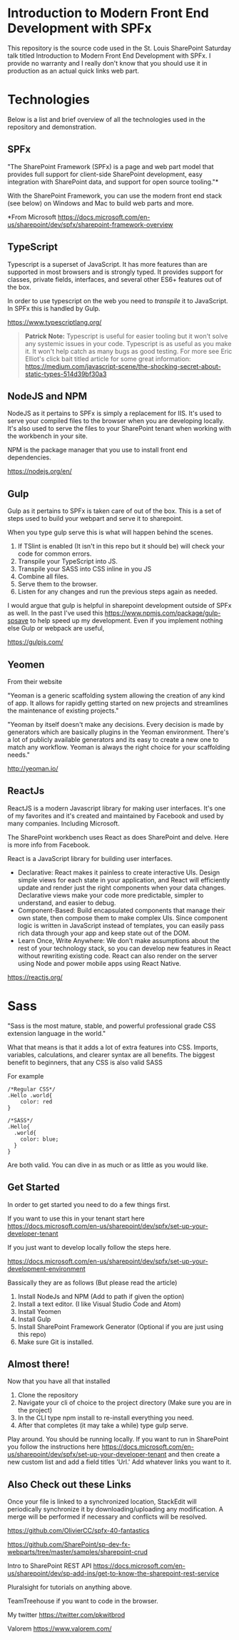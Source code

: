 # Introduction to Modern Front End Development with SPFx

This repository is the source code used in the St. Louis SharePoint Saturday talk titled Introduction to Modern Front End Development with SPFx. I provide no warranty and I really don't know that you should use it in production as an actual quick links web part. 


# Technologies

Below is a list and brief overview of all the technologies used in the repository and demonstration.

## SPFx

"The SharePoint Framework (SPFx) is a page and web part model that provides full support for client-side SharePoint development, easy integration with SharePoint data, and support for open source tooling."*

With the SharePoint Framework, you can use the modern front end stack (see below) on Windows and Mac to build web parts and more.

*From Microsoft  https://docs.microsoft.com/en-us/sharepoint/dev/spfx/sharepoint-framework-overview

## TypeScript

Typescript is a superset of JavaScript. It has more features than are supported in most browsers and is strongly typed. It provides support for classes, private fields, interfaces, and several other ES6+ features out of the box. 

In order to use typescript on the web you need to *transpile* it to JavaScript. In SPFx this is handled by Gulp.  

https://www.typescriptlang.org/

> **Patrick Note:** Typescript is useful for easier tooling but it won't solve any systemic issues in your code. Typescript is as useful as you make it. It won't help catch as many bugs as good testing. For more see Eric Elliot's click bait titled article for some great information: https://medium.com/javascript-scene/the-shocking-secret-about-static-types-514d39bf30a3

## NodeJS and NPM

NodeJS as it pertains to SPFx is simply a replacement for IIS. It's used to serve your compiled files to the browser when you are developing locally. It's also used to serve the files to your SharePoint tenant when working with the workbench in your site. 

NPM is the package manager that you use to install front end dependencies.

https://nodejs.org/en/


## Gulp

Gulp as it pertains to SPFx is taken care of out of the box. This is a set of steps used to build your webpart and serve it to sharepoint. 

When you type gulp serve this is what will happen behind the scenes. 

1. If TSlint is enabled (It isn't in this repo but it should be) will check your code for common errors. 
2. Transpile your TypeScript into JS.
3. Transpile your SASS into CSS inline in you JS
4. Combine all files.
5. Serve them to the browser.
6. Listen for any changes and run the previous steps again as needed.

I would argue that gulp is helpful in sharepoint development outside of SPFx as well. In the past I've used this https://www.npmjs.com/package/gulp-spsave to help speed up my development. Even if you implement nothing else Gulp or webpack are useful,

https://gulpjs.com/

## Yeomen

From their website

"Yeoman is a generic scaffolding system allowing the creation of any kind of app. It allows for rapidly getting started on new projects and streamlines the maintenance of existing projects."

"Yeoman by itself doesn't make any decisions. Every decision is made by generators which are basically plugins in the Yeoman environment. There's a lot of publicly available generators and its easy to create a new one to match any workflow. Yeoman is always the right choice for your scaffolding needs."

http://yeoman.io/


## ReactJs

ReactJS is a modern Javascript library for making user interfaces. It's one of my favorites and it's created and maintained by Facebook and used by many companies. Including Microsoft.

The SharePoint workbench uses React as does SharePoint and delve. Here is more info from Facebook. 

React is a JavaScript library for building user interfaces.

* Declarative: React makes it painless to create interactive UIs. Design simple views for each state in your application, and React will efficiently update and render just the right components when your data changes. Declarative views make your code more predictable, simpler to understand, and easier to debug.
* Component-Based: Build encapsulated components that manage their own state, then compose them to make complex UIs. Since component logic is written in JavaScript instead of templates, you can easily pass rich data through your app and keep state out of the DOM.
* Learn Once, Write Anywhere: We don't make assumptions about the rest of your technology stack, so you can develop new features in React without rewriting existing code. React can also render on the server using Node and power mobile apps using React Native.

https://reactjs.org/


# Sass

"Sass is the most mature, stable, and powerful professional grade CSS extension language in the world." 

What that means is that it adds a lot of extra features into CSS. Imports, variables, calculations, and clearer syntax are all benefits. The biggest benefit to beginners, that any CSS is also valid SASS

For example 

```
/*Regular CSS*/
.Hello .world{
	color: red
}

/*SASS*/
.Hello{
  .world{
    color: blue;
  }
}
```

Are both valid. You can dive in as much or as little as you would like.


## Get Started

In order to get started you need to do a few things first. 

If you want to use this in your tenant start here
https://docs.microsoft.com/en-us/sharepoint/dev/spfx/set-up-your-developer-tenant

If you just want to develop locally follow the steps here. 

https://docs.microsoft.com/en-us/sharepoint/dev/spfx/set-up-your-development-environment

Bassically they are as follows (But please read the article)

1. Install NodeJs and NPM (Add to path if given the option)
2. Install a text editor. (I like Visual Studio Code and Atom)
3. Install Yeomen 
4. Install Gulp
5. Install SharePoint Framework Generator (Optional if you are just using this repo)
6. Make sure Git is installed. 

## Almost there!

Now that you have all that installed

1. Clone the repository 
2. Navigate your cli of choice to the project directory (Make sure you are in the project)
3. In the CLI type npm install to re-install everything you need. 
4. After that completes (it may take a while) type gulp serve.


Play around. You should be running locally. If you want to run in SharePoint you follow the instructions here https://docs.microsoft.com/en-us/sharepoint/dev/spfx/set-up-your-developer-tenant
 and then create a new custom list and add a field titles 'Url.' Add whatever links you want to it. 

## Also Check out these Links 

Once your file is linked to a synchronized location, StackEdit will periodically synchronize it by downloading/uploading any modification. A merge will be performed if necessary and conflicts will be resolved.

https://github.com/OlivierCC/spfx-40-fantastics

https://github.com/SharePoint/sp-dev-fx-webparts/tree/master/samples/sharepoint-crud

Intro to SharePoint REST API https://docs.microsoft.com/en-us/sharepoint/dev/sp-add-ins/get-to-know-the-sharepoint-rest-service

Pluralsight for tutorials on anything above. 

TeamTreehouse if you want to code in the browser. 

My twitter  https://twitter.com/pkwitbrod

Valorem https://www.valorem.com/